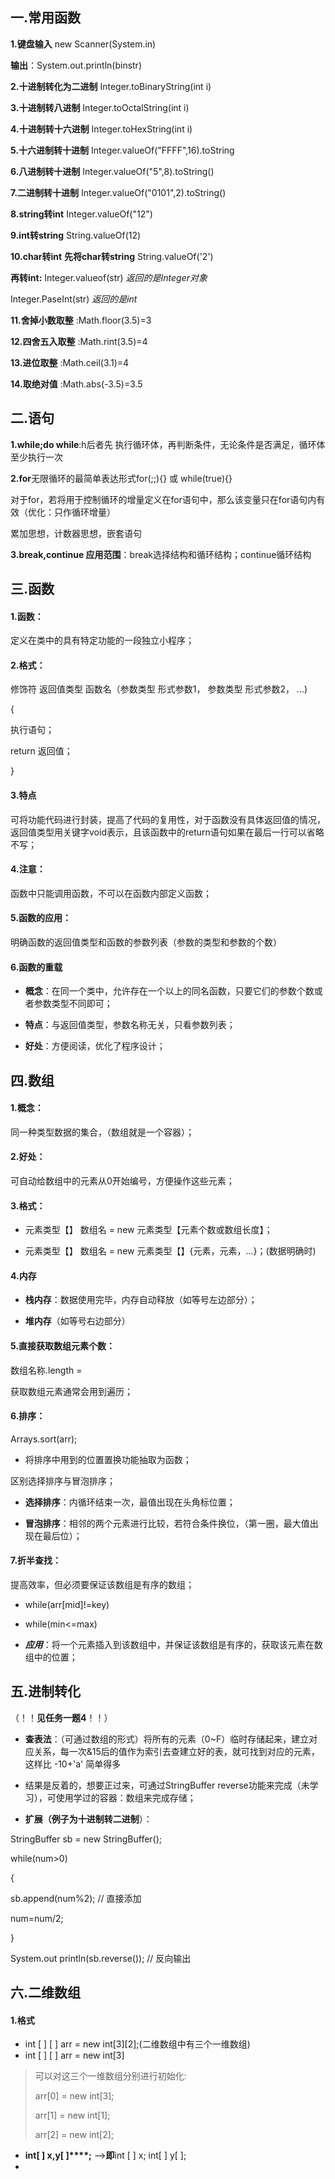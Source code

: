 ## 一.常用函数

**1.键盘输入**
new Scanner(System.in)

**输出**：System.out.println(binstr)

**2.十进制转化为二进制**
Integer.toBinaryString(int i)

**3.十进制转八进制**
Integer.toOctalString(int i)

**4.十进制转十六进制**
Integer.toHexString(int i)

**5.十六进制转十进制**
Integer.valueOf("FFFF",16).toString

**6.八进制转十进制**
Integer.valueOf("5",8).toString()

**7.二进制转十进制**
Integer.valueOf("0101",2).toString()

**8.string转int**
Integer.valueOf("12")

**9.int转string**
String.valueOf(12)

**10.char转int**
**先将char转string**
String.valueOf('2')

**再转int:**
Integer.valueof(str)  *返回的是Integer对象*

Integer.PaseInt(str)  *返回的是int*

**11.舍掉小数取整**
:Math.floor(3.5)=3

**12.四舍五入取整**
:Math.rint(3.5)=4

**13.进位取整**
:Math.ceil(3.1)=4

**14.取绝对值**
:Math.abs(-3.5)=3.5

## 二.语句

**1.while;do while**:h后者先 执行循环体，再判断条件，无论条件是否满足，循环体至少执行一次

**2.for**无限循环的最简单表达形式for(;;){} 或 while(true){}

对于for，若将用于控制循环的增量定义在for语句中，那么该变量只在for语句内有效（优化：只作循环增量）

累加思想，计数器思想，嵌套语句

**3.break,continue
应用范围**：break选择结构和循环结构；continue循环结构

## 三.函数

#### 1.函数：
定义在类中的具有特定功能的一段独立小程序；

#### 2.格式：

修饰符 返回值类型 函数名（参数类型 形式参数1， 参数类型 形式参数2， ...)

{

执行语句；

return 返回值；

}

#### 3.特点

可将功能代码进行封装，提高了代码的复用性，对于函数没有具体返回值的情况，返回值类型用关键字void表示，且该函数中的return语句如果在最后一行可以省略不写；

#### 4.注意：
函数中只能调用函数，不可以在函数内部定义函数；

#### 5.函数的应用：
明确函数的返回值类型和函数的参数列表（参数的类型和参数的个数）

#### 6.函数的重载

- **概念**：在同一个类中，允许存在一个以上的同名函数，只要它们的参数个数或者参数类型不同即可；

- **特点**：与返回值类型，参数名称无关，只看参数列表；

- **好处**：方便阅读，优化了程序设计；

## 四.数组

#### 1.概念：
同一种类型数据的集合，（数组就是一个容器）；

#### 2.好处：
可自动给数组中的元素从0开始编号，方便操作这些元素；

#### 3.格式：

- 元素类型【】 数组名 = new 元素类型【元素个数或数组长度】；



- 元素类型【】 数组名 = new 元素类型【】{元素，元素，...}；(数据明确时)

#### 4.内存

- **栈内存**：数据使用完毕，内存自动释放（如等号左边部分）；

- **堆内存**（如等号右边部分）


#### 5.直接获取数组元素个数：
数组名称.length = 

获取数组元素通常会用到遍历；

#### 6.排序：
Arrays.sort(arr);

- 将排序中用到的位置置换功能抽取为函数；

区别选择排序与冒泡排序；

- **选择排序**：内循环结束一次，最值出现在头角标位置；

- **冒泡排序**：相邻的两个元素进行比较，若符合条件换位，（第一圈，最大值出现在最后位）；

#### 7.折半查找：
提高效率，但必须要保证该数组是有序的数组；

- while(arr[mid]!=key)

- while(min<=max)

- ***应用***：将一个元素插入到该数组中，并保证该数组是有序的，获取该元素在数组中的位置；

## 五.进制转化

（！！**见任务一题4**！！）

- **查表法**：（可通过数组的形式）将所有的元素（0~F）临时存储起来，建立对应关系，每一次&15后的值作为索引去查建立好的表，就可找到对应的元素，这样比 -10+'a' 简单得多

- 结果是反着的，想要正过来，可通过StringBuffer reverse功能来完成（未学习），可使用学过的容器：数组来完成存储；

- **扩展（例子为十进制转二进制**）：

StringBuffer sb = new StringBuffer();

while(num>0)

{

sb.append(num%2);  // 直接添加

num=num/2;

}

System.out println(sb.reverse());  // 反向输出

## 六.二维数组

#### 1.格式

- int [ ] [ ] arr = new int[3][2];(二维数组中有三个一维数组)
- int [ ] [ ] arr = new int[3] [ ](每个一维数组都是默认初始化值null)

> 可以对这三个一维数组分别进行初始化:
>
> arr[0] = new int[3];
> 
> arr[1] = new int[1];
> 
> arr[2] = new int[2];

- **int[ ] x,y[ ]****;** -->**即**int [ ] x;   int[ ] y[ ];
- 











